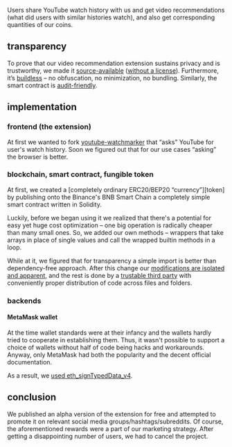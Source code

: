 Users share YouTube watch history with us and get video recommendations (what did users with similar histories watch), and also get corresponding quantities of our coins.

## transparency

To prove that our video recommendation extension sustains privacy and is trustworthy, we made it [source-available](https://en.wikipedia.org/wiki/Source-available_software) ([without a license](https://choosealicense.com/no-permission/)). Furthermore, it’s [buildless](https://modern-web.dev/guides/going-buildless/getting-started/) – no obfuscation, no minimization, no bundling. Similarly, the smart contract is [audit-friendly](#blockchain-smart-contract-fungible-token).

## implementation

### frontend (the extension)

At first we wanted to fork [youtube-watchmarker](https://github.com/sniklaus/youtube-watchmarker) that “asks” YouTube for user's watch history. Soon we figured out that for our use cases “asking” the browser is better.

### blockchain, smart contract, fungible token

At first, we created a [completely ordinary ERC20/BEP20 “currency”][token] by publishing onto the Binance's BNB Smart Chain a completely simple smart contract written in Solidity.

Luckily, before we began using it we realized that there's a potential for easy yet huge cost optimization – one big operation is radically cheaper than many small ones. So, we added our own methods – wrappers that take arrays in place of single values and call the wrapped builtin methods in a loop.

While at it, we figured that for transparency a simple import is better than dependency-free approach. After this change our [modifications are isolated and apparent](https://vscode.blockscan.com/56/0x41664b1316fceac8578801bd6eb130ef0cfbec69), and the rest is done by a [trustable third party](https://docs.openzeppelin.com/contracts/4.x/erc20) with conveniently proper distribution of code across files and folders.

### backends

#### MetaMask wallet

At the time wallet standards were at their infancy and the wallets hardly tried to cooperate in establishing them. Thus, it wasn't possible to support a choice of wallets without half of code being hacks and workarounds. Anyway, only MetaMask had both the popularity and the decent official documentation.

As a result, we [used eth_signTypedData_v4](https://github.com/dogfuntom/REEE/tree/2f0ae9ebea3e416d53d8ad0c91d7e0ce380bd071/metaMaskPage).

## conclusion

We published an alpha version of the extension for free and attempted to promote it on relevant social media groups/hashtags/subreddits. Of course, the aforementioned rewards were a part of our marketing strategy. After getting a disappointing number of users, we had to cancel the project.
